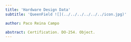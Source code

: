 ```yaml
---
title: 'Hardware Design Data'
subtitle: 'QueenField ![](../../../../../../icon.jpg)'

author: Paco Reina Campo

abstract: Certification. DO-254. Object.
---
```

